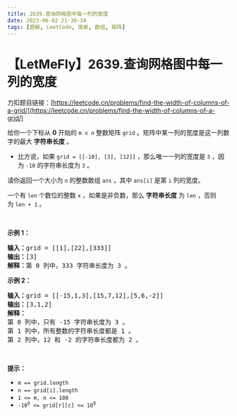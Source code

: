 ```yaml
---
title: 2639.查询网格图中每一列的宽度
date: 2023-06-02 21-30-34
tags: [题解, LeetCode, 简单, 数组, 矩阵]
---
```


# 【LetMeFly】2639.查询网格图中每一列的宽度

力扣题目链接：[https://leetcode.cn/problems/find-the-width-of-columns-of-a-grid/](https://leetcode.cn/problems/find-the-width-of-columns-of-a-grid/)

<p>给你一个下标从 <strong>0</strong>&nbsp;开始的&nbsp;<code>m x n</code>&nbsp;整数矩阵&nbsp;<code>grid</code>&nbsp;。矩阵中某一列的宽度是这一列数字的最大 <strong>字符串长度</strong>&nbsp;。</p>

<ul>
	<li>比方说，如果&nbsp;<code>grid = [[-10], [3], [12]]</code>&nbsp;，那么唯一一列的宽度是&nbsp;<code>3</code>&nbsp;，因为&nbsp;<code>-10</code>&nbsp;的字符串长度为&nbsp;<code>3</code>&nbsp;。</li>
</ul>

<p>请你返回一个大小为 <code>n</code>&nbsp;的整数数组&nbsp;<code>ans</code>&nbsp;，其中&nbsp;<code>ans[i]</code>&nbsp;是第&nbsp;<code>i</code>&nbsp;列的宽度。</p>

<p>一个有 <code>len</code>&nbsp;个数位的整数 <code>x</code>&nbsp;，如果是非负数，那么&nbsp;<strong>字符串</strong><strong>长度</strong>&nbsp;为&nbsp;<code>len</code>&nbsp;，否则为&nbsp;<code>len + 1</code>&nbsp;。</p>

<p>&nbsp;</p>

<p><strong>示例 1：</strong></p>

<pre><b>输入：</b>grid = [[1],[22],[333]]
<b>输出：</b>[3]
<b>解释：</b>第 0 列中，333 字符串长度为 3 。
</pre>

<p><strong>示例 2：</strong></p>

<pre><b>输入：</b>grid = [[-15,1,3],[15,7,12],[5,6,-2]]
<b>输出：</b>[3,1,2]
<b>解释：</b>
第 0 列中，只有 -15 字符串长度为 3 。
第 1 列中，所有整数的字符串长度都是 1 。
第 2 列中，12 和 -2 的字符串长度都为 2 。
</pre>

<p>&nbsp;</p>

<p><strong>提示：</strong></p>

<ul>
	<li><code>m == grid.length</code></li>
	<li><code>n == grid[i].length</code></li>
	<li><code>1 &lt;= m, n &lt;= 100 </code></li>
	<li><code>-10<sup>9</sup> &lt;= grid[r][c] &lt;= 10<sup>9</sup></code></li>
</ul>


    